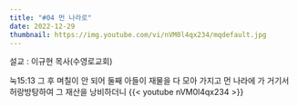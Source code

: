 ```yaml
---
title: "#04 먼 나라로"
date: 2022-12-29
thumbnail: https://img.youtube.com/vi/nVM0l4qx234/mqdefault.jpg
---
```

설교 : 이규현 목사(수영로교회)
<!--more-->
눅15:13 그 후 며칠이 안 되어 둘째 아들이 재물을 다 모아 가지고 먼 나라에 가 거기서 허랑방탕하여 그 재산을 낭비하더니
{{< youtube nVM0l4qx234 >}}
